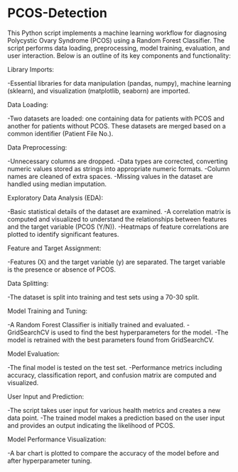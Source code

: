 # PCOS-Detection

This Python script implements a machine learning workflow for diagnosing Polycystic Ovary Syndrome (PCOS) using a Random Forest Classifier. The script performs data loading, preprocessing, model training, evaluation, and user interaction. Below is an outline of its key components and functionality:

Library Imports:

-Essential libraries for data manipulation (pandas, numpy), machine learning (sklearn), and visualization (matplotlib, seaborn) are imported.


Data Loading:

-Two datasets are loaded: one containing data for patients with PCOS and another for patients without PCOS. These datasets are merged based on a common identifier (Patient File No.).


Data Preprocessing:

-Unnecessary columns are dropped.
-Data types are corrected, converting numeric values stored as strings into appropriate numeric formats.
-Column names are cleaned of extra spaces.
-Missing values in the dataset are handled using median imputation.


Exploratory Data Analysis (EDA):

-Basic statistical details of the dataset are examined.
-A correlation matrix is computed and visualized to understand the relationships between features and the target variable (PCOS (Y/N)).
-Heatmaps of feature correlations are plotted to identify significant features.


Feature and Target Assignment:

-Features (X) and the target variable (y) are separated. The target variable is the presence or absence of PCOS.


Data Splitting:

-The dataset is split into training and test sets using a 70-30 split.


Model Training and Tuning:

-A Random Forest Classifier is initially trained and evaluated.
-GridSearchCV is used to find the best hyperparameters for the model.
-The model is retrained with the best parameters found from GridSearchCV.


Model Evaluation:

-The final model is tested on the test set.
-Performance metrics including accuracy, classification report, and confusion matrix are computed and visualized.


User Input and Prediction:

-The script takes user input for various health metrics and creates a new data point.
-The trained model makes a prediction based on the user input and provides an output indicating the likelihood of PCOS.


Model Performance Visualization:

-A bar chart is plotted to compare the accuracy of the model before and after hyperparameter tuning.
